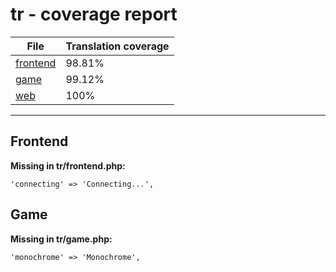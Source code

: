 <link rel="stylesheet" href="style.css">

# tr - coverage report

<table>
<thead>
    <tr>
        <th>File</th>
        <th colspan="2">Translation coverage</th>
    </tr>
</thead>
<tbody>
    <tr><td><a href="#">frontend</a></td><td>98.81%</td><td>
        <div class="pb">
            <span class="pb-fill" style="width: 98.81%;"></span>
        </div>
    </td></tr>
    <tr><td><a href="#">game</a></td><td>99.12%</td><td>
        <div class="pb">
            <span class="pb-fill" style="width: 99.12%;"></span>
        </div>
    </td></tr>
    <tr><td><a href="#">web</a></td><td>100%</td><td>
        <div class="pb">
            <span class="pb-fill" style="width: 100%;"></span>
        </div>
    </td></tr>
</tbody></table>

-----------------------

## Frontend

**Missing in tr/frontend.php:**

```
'connecting' => 'Connecting...',
```

## Game

**Missing in tr/game.php:**

```
'monochrome' => 'Monochrome',
```

